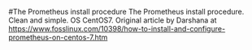 #The Prometheus install procedure
The Prometheus install procedure. Clean and simple.
OS CentOS7.
Original article by Darshana at https://www.fosslinux.com/10398/how-to-install-and-configure-prometheus-on-centos-7.htm